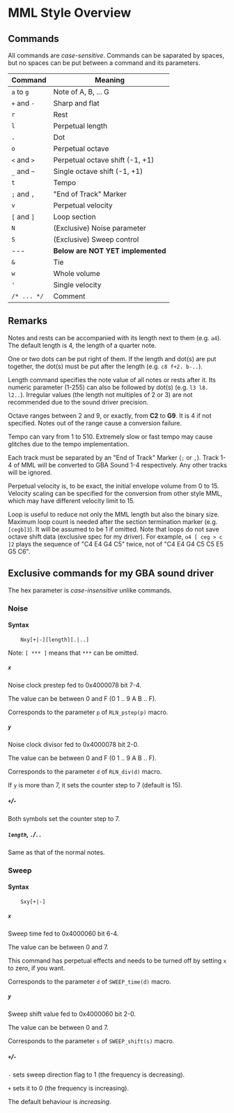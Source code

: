 # MML Style Overview

## Commands

All commands are *case-sensitive*.
Commands can be saparated by spaces, but no spaces can be put between a command and its parameters.

| Command     | Meaning                           |
| ----------- | --------------------------------- |
| `a` to `g`  | Note of A, B, ... G               |
| `+` and `-` | Sharp and flat                    |
| `r`         | Rest                              |
| `l`         | Perpetual length                  |
| `.`         | Dot                               |
| `o`         | Perpetual octave                  |
| `<` and `>` | Perpetual octave shift (-1, +1)   |
| `_` and `~` | Single octave shift (-1, +1)      |
| `t`         | Tempo                             |
| `;` and `,` | "End of Track" Marker             |
| `v`         | Perpetual velocity                |
| `[` and `]` | Loop section                      |
| `N`         | (Exclusive) Noise parameter       |
| `S`         | (Exclusive) Sweep control         |
| ---         | **Below are NOT YET implemented** |
| `&`         | Tie                               |
| `w`         | Whole volume                      |
| `'`         | Single velocity                   |
| `/* ... */` | Comment                           |

## Remarks

Notes and rests can be accompanied with its length next to them (e.g. `a4`).
The default length is 4, the length of a quarter note.

One or two dots can be put right of them.
If the length and dot(s) are put together, the dot(s) must be put after the length (e.g. `c8 f+2. b-..`).

Length command specifies the note value of all notes or rests after it.
Its numeric parameter (1-255) can also be followed by dot(s) (e.g. `l3 l8. l2..`).
Irregular values (the length not multiples of 2 or 3) are not recommended due to the sound driver precision.

Octave ranges between 2 and 9, or exactly, from **C2** to **G9**.
It is 4 if not specified.
Notes out of the range cause a conversion failure.

Tempo can vary from 1 to 510.
Extremely slow or fast tempo may cause glitches due to the tempo implementation.

Each track must be separated by an "End of Track" Marker (`;` or `,`).
Track 1-4 of MML will be converted to GBA Sound 1-4 respectively.
Any other tracks will be ignored.

Perpetual velocity is, to be exact, the initial envelope volume from 0 to 15.
Velocity scaling can be specified for the conversion from other style MML,
which may have different velocity limit to 15.

Loop is useful to reduce not only the MML length but also the binary size.
Maximum loop count is needed after the section termination marker (e.g. `[cegb]3`).
It will be assumed to be 1 if omitted.
Note that loops do not save octave shift data (exclusive spec for my driver).
For example, `o4 [ ceg > c ]2` plays the sequence of "C4 E4 G4 C5" twice,
not of "C4 E4 G4 C5 C5 E5 G5 C6".

## Exclusive commands for my GBA sound driver

The hex parameter is *case-insensitive* unlike commands.

### Noise

#### Syntax

```
    Nxy[+|-][length][.|..]
```

Note: `[ *** ]` means that `***` can be omitted.

##### `x`

Noise clock prestep fed to 0x4000078 bit 7-4.

The value can be between 0 and F (0 1 .. 9 A B .. F).

Corresponds to the parameter `p` of `RLN_pstep(p)` macro.

##### `y`

Noise clock divisor fed to 0x4000078 bit 2-0.

The value can be between 0 and F (0 1 .. 9 A B .. F).

Corresponds to the parameter `d` of `RLN_div(d)` macro.

If `y` is more than 7, it sets the counter step to 7 (default is 15).

##### `+`/`-`

Both symbols set the counter step to 7.

##### `length`, `.`/`..`

Same as that of the normal notes.

### Sweep

#### Syntax

```
    Sxy[+|-]
```

##### `x`

Sweep time fed to 0x4000060 bit 6-4.

The value can be between 0 and 7.

This command has perpetual effects and needs to be turned off by setting `x` to zero, if you want.

Corresponds to the parameter `d` of `SWEEP_time(d)` macro.

##### `y`

Sweep shift value fed to 0x4000060 bit 2-0.

The value can be between 0 and 7.

Corresponds to the parameter `s` of `SWEEP_shift(s)` macro.

##### `+`/`-`

`-` sets sweep direction flag to 1 (the frequency is decreasing).

`+` sets it to 0 (the frequency is increasing).

The default behaviour is *increasing*.
